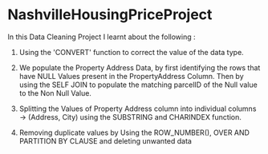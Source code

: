 # NashvilleHousingPriceProject
In this Data Cleaning Project I learnt about the following :   

1) Using the 'CONVERT' function to correct the value of the data type.

2) We populate the Property Address Data, by first identifying the rows that have NULL Values present in the PropertyAddress Column.
   Then by using the SELF JOIN to populate the matching parcelID of the Null value to the Non Null Value. 
  
3) Splitting the Values of Property Address column into individual columns -> (Address, City) using the SUBSTRING and CHARINDEX function.

4) Removing duplicate values by Using the ROW_NUMBER(), OVER AND PARTITION BY CLAUSE  and deleting unwanted data  
 
